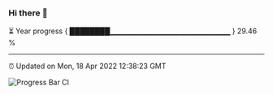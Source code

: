 ### Hi there 👋

⏳ Year progress { ████████▁▁▁▁▁▁▁▁▁▁▁▁▁▁▁▁▁▁▁▁▁▁ } 29.46 %

---

⏰ Updated on Mon, 18 Apr 2022 12:38:23 GMT

![Progress Bar CI](https://github.com/ZhaoGui/ZhaoGui/workflows/Progress%20Bar%20CI/badge.svg)
